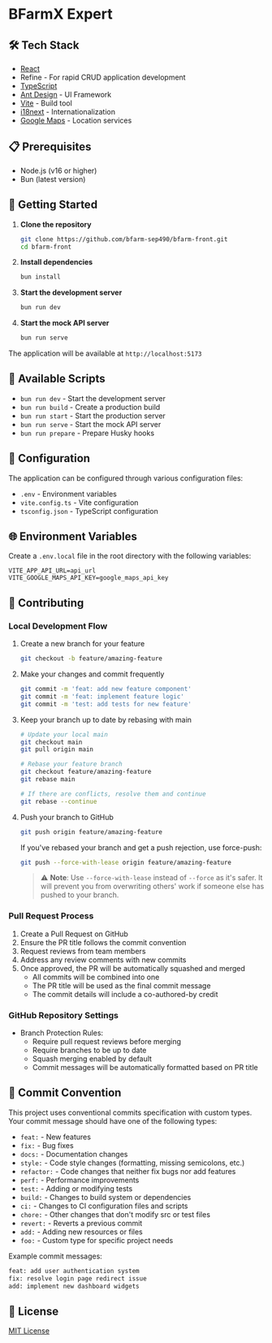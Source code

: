 # BFarmX Expert

## 🛠️ Tech Stack

- [React](https://reactjs.org/)
- Refine - For rapid CRUD application development
- [TypeScript](https://www.typescriptlang.org/)
- [Ant Design](https://ant.design/) - UI Framework
- [Vite](https://vitejs.dev/) - Build tool
- [i18next](https://www.i18next.com/) - Internationalization
- [Google Maps](https://developers.google.com/maps) - Location services

## 📋 Prerequisites

- Node.js (v16 or higher)
- Bun (latest version)

## 🚀 Getting Started

1. **Clone the repository**
   ```bash
   git clone https://github.com/bfarm-sep490/bfarm-front.git
   cd bfarm-front
   ```

2. **Install dependencies**
   ```bash
   bun install
   ```

3. **Start the development server**
   ```bash
   bun run dev
   ```

4. **Start the mock API server**
   ```bash
   bun run serve
   ```

The application will be available at `http://localhost:5173`

## 📜 Available Scripts

- `bun run dev` - Start the development server
- `bun run build` - Create a production build
- `bun run start` - Start the production server
- `bun run serve` - Start the mock API server
- `bun run prepare` - Prepare Husky hooks

## 🔧 Configuration

The application can be configured through various configuration files:

- `.env` - Environment variables
- `vite.config.ts` - Vite configuration
- `tsconfig.json` - TypeScript configuration

## 🌐 Environment Variables

Create a `.env.local` file in the root directory with the following variables:

```env
VITE_APP_API_URL=api_url
VITE_GOOGLE_MAPS_API_KEY=google_maps_api_key
```

## 🤝 Contributing

### Local Development Flow
1. Create a new branch for your feature
   ```bash
   git checkout -b feature/amazing-feature
   ```

2. Make your changes and commit frequently
   ```bash
   git commit -m 'feat: add new feature component'
   git commit -m 'feat: implement feature logic'
   git commit -m 'test: add tests for new feature'
   ```

3. Keep your branch up to date by rebasing with main
   ```bash
   # Update your local main
   git checkout main
   git pull origin main

   # Rebase your feature branch
   git checkout feature/amazing-feature
   git rebase main

   # If there are conflicts, resolve them and continue
   git rebase --continue
   ```

4. Push your branch to GitHub
   ```bash
   git push origin feature/amazing-feature
   ```

   If you've rebased your branch and get a push rejection, use force-push:
   ```bash
   git push --force-with-lease origin feature/amazing-feature
   ```
   
   > ⚠️ **Note**: Use `--force-with-lease` instead of `--force` as it's safer. It will prevent you from overwriting others' work if someone else has pushed to your branch.

### Pull Request Process
1. Create a Pull Request on GitHub
2. Ensure the PR title follows the commit convention
3. Request reviews from team members
4. Address any review comments with new commits
5. Once approved, the PR will be automatically squashed and merged
   - All commits will be combined into one
   - The PR title will be used as the final commit message
   - The commit details will include a co-authored-by credit

### GitHub Repository Settings
- Branch Protection Rules:
  - Require pull request reviews before merging
  - Require branches to be up to date
  - Squash merging enabled by default
  - Commit messages will be automatically formatted based on PR title

## 📝 Commit Convention

This project uses conventional commits specification with custom types. Your commit message should have one of the following types:

- `feat:` - New features
- `fix:` - Bug fixes
- `docs:` - Documentation changes
- `style:` - Code style changes (formatting, missing semicolons, etc.)
- `refactor:` - Code changes that neither fix bugs nor add features
- `perf:` - Performance improvements
- `test:` - Adding or modifying tests
- `build:` - Changes to build system or dependencies
- `ci:` - Changes to CI configuration files and scripts
- `chore:` - Other changes that don't modify src or test files
- `revert:` - Reverts a previous commit
- `add:` - Adding new resources or files
- `foo:` - Custom type for specific project needs

Example commit messages:
```bash
feat: add user authentication system
fix: resolve login page redirect issue
add: implement new dashboard widgets
```

## 📄 License

[MIT License](LICENSE)
